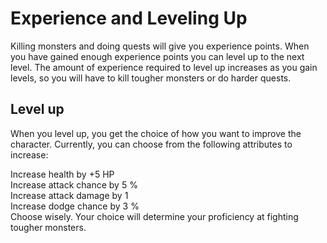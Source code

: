 # Experience and Leveling Up

Killing monsters and doing quests will give you experience points. When you have gained enough experience points you can level up to the next level. The amount of experience required to level up increases as you gain levels, so you will have to kill tougher monsters or do harder quests.

## Level up

When you level up, you get the choice of how you want to improve the character. Currently, you can choose from the following attributes to increase:

Increase health by +5 HP  
Increase attack chance by 5 %  
Increase attack damage by 1  
Increase dodge chance by 3 %  
Choose wisely. Your choice will determine your proficiency at fighting tougher monsters.

